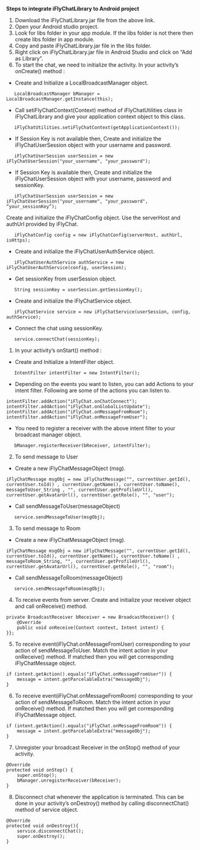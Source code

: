**Steps to integrate iFlyChatLibrary to Android project**



1. Download the iFlyChatLibrary.jar file from the above link.
2. Open your Android studio project.
3. Look for libs folder in your app module. If the libs folder is not there then create libs folder in app module.
4. Copy and paste iFlyChatLibrary.jar file in the libs folder.
5. Right click on iFlyChatLibrary.jar file in Android Studio and click on “Add as Library”.
6. To start the chat, we need to initialize the activity. In your activity’s onCreate() method :

* Create and Initialize a LocalBroadcastManager object.
```
   LocalBroadcastManager bManager = LocalBroadcastManager.getInstance(this);
```

   * Call setiFlyChatContext(Context) method of iFlyChatUtilities class in iFlyChatLibrary and give your application context object to this class.
```
   iFlyChatUtilities.setiFlyChatContext(getApplicationContext());
```

   * If Session Key is not available then, Create and initialize the iFlyChatUserSession object with your username and password.
```
   iFlyChatUserSession userSession = new iFlyChatUserSession("your_username", "your_password");
```

   * If Session Key is available then, Create and initialize the iFlyChatUserSession object with your username, password and sessionKey.
```
   iFlyChatUserSession userSession = new iFlyChatUserSession("your_username", "your_password", “your_sessionKey”);
```


Create and initialize the iFlyChatConfig object. Use the serverHost and authUrl provided by iFlyChat.
```
   iFlyChatConfig config = new iFlyChatConfig(serverHost, authUrl, isHttps);
```

- Create and initialize the iFlyChatUserAuthService object.
```
   iFlyChatUserAuthService authService = new iFlyChatUserAuthService(config, userSession);
```

- Get sessionKey from userSession object.
```
   String sessionKey = userSession.getSessionKey();
```

- Create and initialize the iFlyChatService object.
```
   iFlyChatService service = new iFlyChatService(userSession, config, authService);
```

- Connect the chat using sessionKey.
```
   service.connectChat(sessionKey);
```

1. In your activity’s onStart() method :

  * Create and Initialize a IntentFilter object.
```
   IntentFilter intentFilter = new IntentFilter();
```

  * Depending on the events you want to listen, you can add Actions to your intent filter. Following are some of the actions you can listen to.
```
intentFilter.addAction("iFlyChat.onChatConnect");
intentFilter.addAction("iFlyChat.onGlobalListUpdate");
intentFilter.addAction("iFlyChat.onMessageFromRoom");
intentFilter.addAction("iFlyChat.onMessageFromUser");
```

  * You need to register a receiver with the above intent filter to your broadcast manager object.
```
   bManager.registerReceiver(bReceiver, intentFilter);
```

2. To send message to User

  * Create a new iFlyChatMessageObject (msg).
```
iFlyChatMessage msgObj = new iFlyChatMessage("", currentUser.getId(), currentUser.toId() , currentUser.getName(), currentUser.toName(), messageToUser_String , "", currentUser.getProfileUrl(), currentUser.getAvatarUrl(), currentUser.getRole(), "", "user"); 
```

  * Call sendMessageToUser(messageObject)
```
   service.sendMessageToUser(msgObj);
```

3. To send message to Room
  * Create a new iFlyChatMessageObject (msg).
```
iFlyChatMessage msgObj = new iFlyChatMessage("", currentUser.getId(), currentUser.toId(), currentUser.getName(), currentUser.toName() , messageToRoom_String, "", currentUser.getProfileUrl(), currentUser.getAvatarUrl(), currentUser.getRole(), "", "room"); 
```

  * Call sendMessageToRoom(messageObject)
```
   service.sendMessageToRoom(msgObj);
```

4. To receive events from server. Create and initialize your receiver object and call onReceive() method.
```
private BroadcastReceiver bReceiver = new BroadcastReceiver() {
    @Override
    public void onReceive(Context context, Intent intent) {
}};
```

5. To receive event(iFlyChat.onMessageFromUser) corresponding to your action of sendMessageToUser. Match the intent action in your onReceive() method. If matched then you will get corresponding iFlyChatMessage object.
```
if (intent.getAction().equals("iFlyChat.onMessageFromUser")) {
    message = intent.getParcelableExtra("messageObj");
}
```

6. To receive event(iFlyChat.onMessageFromRoom) corresponding to your action of sendMessageToRoom. Match the intent action in your onReceive() method. If matched then you will get corresponding iFlyChatMessage object.
```
if (intent.getAction().equals("iFlyChat.onMessageFromRoom")) {
    message = intent.getParcelableExtra("messageObj");
}
```

7. Unregister your broadcast Receiver in the onStop() method of your activity.
```
@Override
protected void onStop() {
    super.onStop();
    bManager.unregisterReceiver(bReceiver);
}
```

8. Disconnect chat whenever the application is terminated. This can be done in your activity’s onDestroy() method by calling disconnectChat() method of service object.
```
@Override
protected void onDestroy(){
    service.disconnectChat();
    super.onDestroy();
}
```
